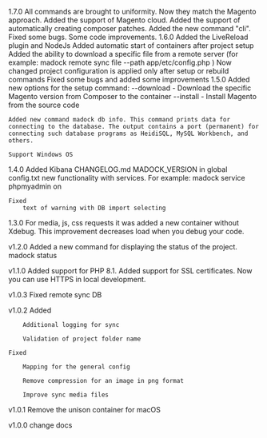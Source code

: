 1.7.0
    All commands are brought to uniformity. Now they match the Magento approach.
    Added the support of Magento cloud.
    Added the support of automatically creating composer patches.
    Added the new command "cli".
    Fixed some bugs.
    Some code improvements.
1.6.0
    Added the LiveReload plugin and NodeJs
    Added automatic start of containers after project setup
    Added the ability to download a specific file from a remote server (for example: madock remote sync file --path app/etc/config.php )
    Now changed project configuration is applied only after setup or rebuild commands
    Fixed some bugs and added some improvements
1.5.0
    Added new options for the setup command:
    --download - Download the specific Magento version from Composer to the container
    --install - Install Magento from the source code

    Added new command madock db info. This command prints data for connecting to the database. The output contains a port (permanent) for connecting such database programs as HeidiSQL, MySQL Workbench, and others.

    Support Windows OS
1.4.0
    Added
        Kibana
        CHANGELOG.md
        MADOCK_VERSION in global config.txt
        new functionality with services. For example: madock service phpmyadmin on

    Fixed
        text of warning with DB import selecting

1.3.0
    For media, js, css requests it was added a new container without Xdebug. This improvement decreases load when you debug your code.

v1.2.0
    Added a new command for displaying the status of the project.
        madock status

v1.1.0
    Added support for PHP 8.1.
    Added support for SSL certificates. Now you can use HTTPS in local development.

v1.0.3
    Fixed
        remote sync DB

v1.0.2
    Added

        Additional logging for sync

        Validation of project folder name

    Fixed

        Mapping for the general config

        Remove compression for an image in png format

        Improve sync media files

v1.0.1
    Remove the unison container for macOS

v1.0.0
    change docs